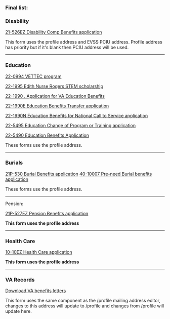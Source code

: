 
### **Final list:**


### Disability

[21-526EZ Disability Comp Benefits application](https://staging.va.gov/disability/file-disability-claim-form-21-526ez/veteran-information)

This form uses the profile address and EVSS PCIU address. Profile address has priority but if it's blank then PCIU address will be used.

----------

### Education

[22-0994  VETTEC program](https://staging.va.gov/education/about-gi-bill-benefits/how-to-use-benefits/vettec-high-tech-program/apply-for-vettec-form-22-0994/introduction)

[22-1995  Edith Nurse Rogers STEM scholarship](https://staging.va.gov/education/apply-for-education-benefits/application/1995/introduction)

[22-1990 . Application for VA Education Benefits](https://staging.va.gov/education/apply-for-education-benefits/application/1990/introduction)

[22-1990E  Education Benefits Transfer application  ](https://staging.va.gov/education/apply-for-education-benefits/application/1990E/introduction)

[22-1990N  Education Benefits for National Call to Service application](https://staging.va.gov/education/apply-for-education-benefits/application/1990N/introduction)

[22-5495  Education Change of Program or Training application](https://staging.va.gov/education/apply-for-education-benefits/application/5495/introduction)

[22-5490  Education Benefits Application ](https://staging.va.gov/education/apply-for-education-benefits/application/5490/introduction)

These forms use the profile address.

----------

### Burials

[21P-530   Burial Benefits application](https://staging.va.gov/burials-and-memorials/application/530/introduction)
[40-10007  Pre-need Burial benefits application](https://staging.va.gov/burials-and-memorials/pre-need/form-10007-apply-for-eligibility/burial-benefits)

These forms use the profile address.

----------

Pension:

[21P-527EZ  Pension Benefits application](https://staging.va.gov/pension/application/527EZ/introduction)

**This form uses the profile address**

----------

### Health Care

[10-10EZ  Health Care application](https://staging.va.gov/health-care/apply/application/introduction)

**This form uses the profile address**

----------

### VA Records

[Download VA benefits letters](https://staging.va.gov/records/download-va-letters/letters/confirm-address)

This form uses the same component as the /profile mailing address editor, changes to this address will update to /profile and changes from /profile will update here.
